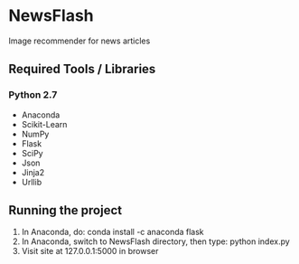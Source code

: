 # NewsFlash
Image recommender for news articles

## Required Tools / Libraries
### Python 2.7
* Anaconda
* Scikit-Learn
* NumPy
* Flask
* SciPy
* Json
* Jinja2
* Urllib

## Running the project
1. In Anaconda, do: conda install -c anaconda flask 
2. In Anaconda, switch to NewsFlash directory, then type: python index.py
3. Visit site at 127.0.0.1:5000 in browser
